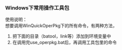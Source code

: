 ### Windows下常用操作工具包
使用说明：  
想要调用WinQuickOperPkg下的所有命令，有两种方法，  
1. 把下面的目录（batool，link等）添加到环境变量中  
2. 在调用完use_operpkg.bat后，再调用工具包里的命令